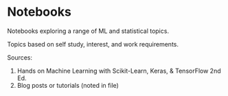 # Notebooks

Notebooks exploring a range of ML and statistical topics.

Topics based on self study, interest, and work requirements.

Sources: 
1. Hands on Machine Learning with Scikit-Learn, Keras, & TensorFlow 2nd Ed.
2. Blog posts or tutorials (noted in file)